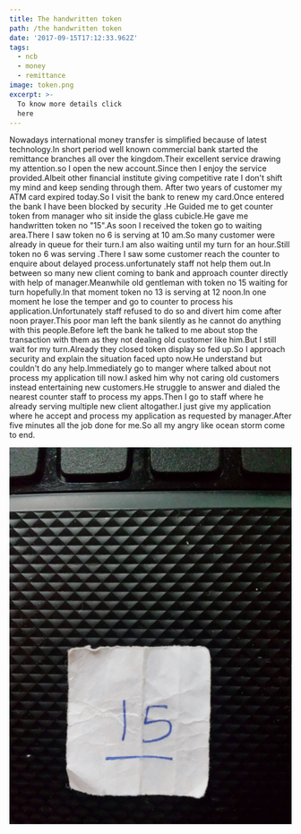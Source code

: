 ```yaml
---
title: The handwritten token
path: /the handwritten token
date: '2017-09-15T17:12:33.962Z'
tags:
  - ncb
  - money
  - remittance
image: token.png
excerpt: >-
  To know more details click 
  here
---
```


Nowadays international money transfer is simplified because of latest technology.In short period well known commercial bank started the remittance branches all over the kingdom.Their excellent service drawing my attention.so I open the new account.Since then I enjoy the service provided.Albeit other financial institute giving competitive rate I don't shift my mind and keep sending through them.
  After two years of customer my ATM card expired today.So I visit the bank to renew my card.Once entered the bank I have been blocked by security .He Guided me to get counter token from manager who  sit inside the glass cubicle.He gave me handwritten token no "15".As soon I received the token go to waiting area.There I saw token no 6 is serving at 10 am.So many customer were already in queue for their turn.I am also waiting until my turn for an hour.Still token no 6 was serving .There I saw some customer reach the  counter to enquire about delayed process.unfortunately staff not help them out.In between so many new  client coming to bank and approach counter directly with help of manager.Meanwhile old gentleman with token no 15 waiting for turn hopefully.In that moment token no 13 is serving at 12 noon.In one moment he lose the temper and go to counter to process his application.Unfortunately staff refused to do so and divert him come after noon prayer.This poor man left the bank silently as he cannot do anything with this people.Before left the bank he talked to me about stop the transaction with them as they not dealing old customer like him.But I still wait for my turn.Already they closed token display so fed up.So I approach security and explain the situation faced upto now.He understand but couldn't do any help.Immediately go to manger where talked about not process my application till now.I asked him why not caring old customers instead entertaining new customers.He struggle to answer and dialed the nearest counter staff to process my apps.Then I go to staff where he already serving multiple new client altogather.I just give my application where he accept and process my application as requested by manager.After five minutes all the job done for me.So all my angry like ocean storm come to end.


![TOKEN](./images/token.jpg)
